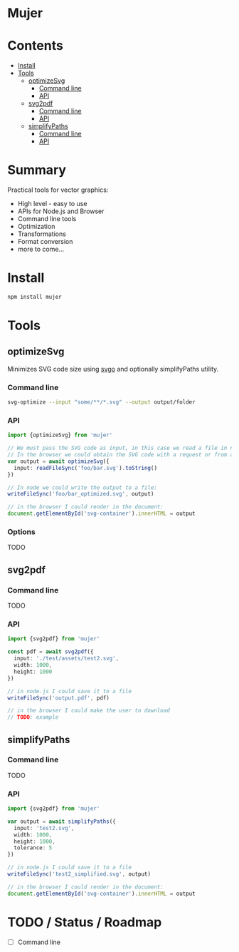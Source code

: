# Mujer



# Contents

<!-- toc -->

- [Install](#install)
- [Tools](#tools)
  * [optimizeSvg](#optimizesvg)
    + [Command line](#command-line)
    + [API](#api)
  * [svg2pdf](#svg2pdf)
    + [Command line](#command-line-1)
    + [API](#api-1)
  * [simplifyPaths](#simplifypaths)
    + [Command line](#command-line-2)
    + [API](#api-2)

<!-- tocstop -->

# Summary

Practical tools for vector graphics:
 * High level - easy to use
 * APIs for Node.js and Browser
 * Command line tools
 * Optimization
 * Transformations
 * Format conversion
 * more to come...

# Install

```sh
npm install mujer
```
# Tools

## optimizeSvg

Minimizes SVG code size using [svgo](TODO) and optionally simplifyPaths utility.

### Command line

```sh
svg-optimize --input "some/**/*.svg" --output output/folder
```

### API

```ts
import {optimizeSvg} from 'mujer'

// We must pass the SVG code as input, in this case we read a file in node
// In the browser we could obtain the SVG code with a request or from a DOM Element
var output = await optimizeSvg({
  input: readFileSync('foo/bar.svg').toString()
})

// In node we could write the output to a file:
writeFileSync('foo/bar_optimized.svg', output)

// in the browser I could render in the document:
document.getElementById('svg-container').innerHTML = output
```

### Options

TODO


## svg2pdf  

### Command line

TODO

### API

```ts
import {svg2pdf} from 'mujer'

const pdf = await svg2pdf({
  input: './test/assets/test2.svg', 
  width: 1000, 
  height: 1000
})

// in node.js I could save it to a file
writeFileSync('output.pdf', pdf)

// in the browser I could make the user to download
// TODO: example
```

## simplifyPaths

### Command line

TODO

### API

```ts
import {svg2pdf} from 'mujer'

var output = await simplifyPaths({
  input: 'test2.svg', 
  width: 1000, 
  height: 1000,
  tolerance: 5
})

// in node.js I could save it to a file
writeFileSync('test2_simplified.svg', output)

// in the browser I could render in the document:
document.getElementById('svg-container').innerHTML = output
```

# TODO / Status / Roadmap

- [ ] Command line